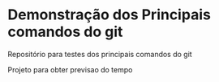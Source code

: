 # Demonstração dos Principais comandos do git
Repositório para testes dos principais comandos do git

Projeto para obter previsao do tempo

